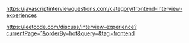 https://javascriptinterviewquestions.com/category/frontend-interview-experiences 

https://leetcode.com/discuss/interview-experience?currentPage=1&orderBy=hot&query=&tag=frontend